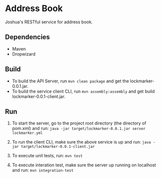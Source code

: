 Address Book
=============
Joshua's RESTful service for address book.

Dependencies
------------

* Maven
* Dropwizard

Build
-----

* To build the API Server, run ```mvn clean package``` and get the lockmarker-0.0.1.jar.
* To build the service client CLI, run ```mvn assembly:assembly``` and get build lockmarker-0.0.1-client.jar.

Run
---

1. To start the server, go to the project root directory (the directory of pom.xml) and run:
    ```java -jar target/lockmarker-0.0.1.jar server lockmarker.yml```

2. To run the client CLI, make sure the above service is up and run:
    ```java -jar target/lockmarker-0.0.1-client.jar```

3. To execute unit tests, run:
    ```mvn test```

4. To execute interation test, make sure the server up running on localhost and run:
    ```mvn integration-test``` 

